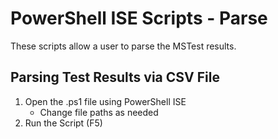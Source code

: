 ﻿# PowerShell ISE Scripts - Parse
These scripts allow a user to parse the MSTest results.

## Parsing Test Results via CSV File
1. Open the .ps1 file using PowerShell ISE  
   - Change file paths as needed  
2. Run the Script (F5)
